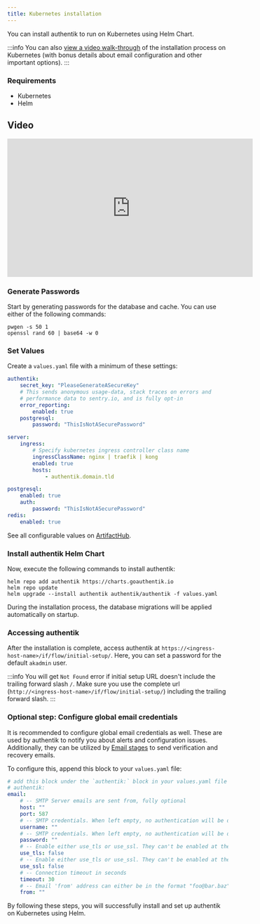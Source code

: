 ```yaml
---
title: Kubernetes installation
---
```


You can install authentik to run on Kubernetes using Helm Chart.

:::info
You can also [view a video walk-through](https://www.youtube.com/watch?v=O1qUbrk4Yc8) of the installation process on Kubernetes (with bonus details about email configuration and other important options).
:::

### Requirements

- Kubernetes
- Helm

## Video

<iframe width="560" height="315" src="https://www.youtube.com/embed/O1qUbrk4Yc8?si=hs-ZhbVk4Y-TW_Vw&amp;start=562" title="YouTube video player" frameborder="0" allow="accelerometer; autoplay; clipboard-write; encrypted-media; gyroscope; picture-in-picture; web-share" allowfullscreen></iframe>

### Generate Passwords

Start by generating passwords for the database and cache. You can use either of the following commands:

```shell
pwgen -s 50 1
openssl rand 60 | base64 -w 0
```

### Set Values

Create a `values.yaml` file with a minimum of these settings:

```yaml
authentik:
    secret_key: "PleaseGenerateASecureKey"
    # This sends anonymous usage-data, stack traces on errors and
    # performance data to sentry.io, and is fully opt-in
    error_reporting:
        enabled: true
    postgresql:
        password: "ThisIsNotASecurePassword"

server:
    ingress:
        # Specify kubernetes ingress controller class name
        ingressClassName: nginx | traefik | kong
        enabled: true
        hosts:
            - authentik.domain.tld

postgresql:
    enabled: true
    auth:
        password: "ThisIsNotASecurePassword"
redis:
    enabled: true
```

See all configurable values on [ArtifactHub](https://artifacthub.io/packages/helm/goauthentik/authentik).

### Install authentik Helm Chart

Now, execute the following commands to install authentik:

```shell
helm repo add authentik https://charts.goauthentik.io
helm repo update
helm upgrade --install authentik authentik/authentik -f values.yaml
```

During the installation process, the database migrations will be applied automatically on startup.

### Accessing authentik

After the installation is complete, access authentik at `https://<ingress-host-name>/if/flow/initial-setup/`. Here, you can set a password for the default `akadmin` user.

:::info
You will get `Not Found` error if initial setup URL doesn't include the trailing forward slash `/`. Make sure you use the complete url (`http://<ingress-host-name>/if/flow/initial-setup/`) including the trailing forward slash.
:::

### Optional step: Configure global email credentials

It is recommended to configure global email credentials as well. These are used by authentik to notify you about alerts and configuration issues. Additionally, they can be utilized by [Email stages](../../add-secure-apps/flows-stages/stages/email/index.mdx) to send verification and recovery emails.

To configure this, append this block to your `values.yaml` file:

```yaml
# add this block under the `authentik:` block in your values.yaml file
# authentik:
email:
    # -- SMTP Server emails are sent from, fully optional
    host: ""
    port: 587
    # -- SMTP credentials. When left empty, no authentication will be done.
    username: ""
    # -- SMTP credentials. When left empty, no authentication will be done.
    password: ""
    # -- Enable either use_tls or use_ssl. They can't be enabled at the same time.
    use_tls: false
    # -- Enable either use_tls or use_ssl. They can't be enabled at the same time.
    use_ssl: false
    # -- Connection timeout in seconds
    timeout: 30
    # -- Email 'from' address can either be in the format "foo@bar.baz" or "authentik <foo@bar.baz>"
    from: ""
```

By following these steps, you will successfully install and set up authentik on Kubernetes using Helm.
